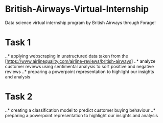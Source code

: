 # British-Airways-Virtual-Internship
Data science virtual internship program by British Airways through Forage!
# Task 1
..* applying webscraping in unstructured data taken from the [https://www.airlinequality.com/airline-reviews/british-airways]
..* analyze customer reviews using sentimental analysis to sort positive and negative reviews
..* preparing a powerpoint representation to highlight our insights and analysis
# Task 2
..* creating a classification model to predict customer buying behaviour
..* preparing a powerpoint representation to highlight our insights and analysis
